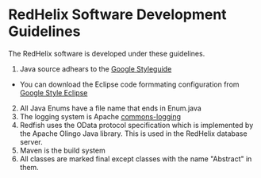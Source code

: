 # RedHelix Software Development Guidelines
The RedHelix software is developed under these guidelines.
1. Java source adhears to the [Google Styleguide](http://google.github.io/styleguide/javaguide.html) 
*  You can download the Eclipse code formmating configuration from [Google Style Eclipse](https://github.com/google/styleguide/blob/gh-pages/eclipse-java-google-style.xml)
2. All Java Enums have a file name that ends in Enum.java
3. The logging system is Apache [commons-logging](http://commons.apache.org/proper/commons-logging)
4. Redfish uses the OData protocol specification which is implemented by the Apache Olingo Java library. This is used in the RedHelix database server.
5. Maven is the build system
6. All classes are marked final except classes with the name "Abstract" in them.
